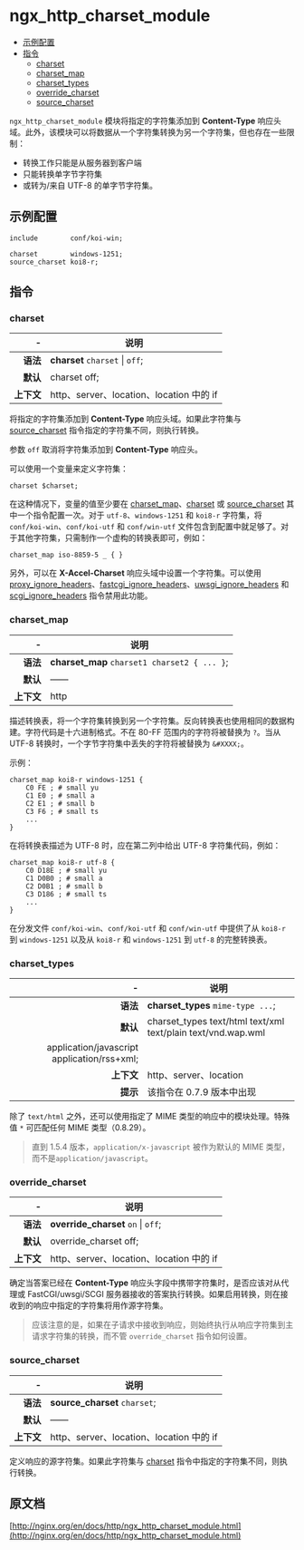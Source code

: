 # ngx_http_charset_module

- [示例配置](#example_configuration)
- [指令](#directives)
    - [charset](#charset)
    - [charset_map](#charset_map)
    - [charset_types](#charset_types)
    - [override_charset](#override_charset)
    - [source_charset](#source_charset)

`ngx_http_charset_module` 模块将指定的字符集添加到 **Content-Type** 响应头域。此外，该模块可以将数据从一个字符集转换为另一个字符集，但也存在一些限制：

- 转换工作只能是从服务器到客户端
- 只能转换单字节字符集
- 或转为/来自 UTF-8 的单字节字符集。

<a id="example_configuration"></a>

## 示例配置

```nginx
include        conf/koi-win;

charset        windows-1251;
source_charset koi8-r;
```

<a id="directives"></a>

## 指令

### charset

|\-|说明|
|------:|------|
|**语法**|**charset** `charset` \| `off`;|
|**默认**|charset off;|
|**上下文**|http、server、location、location 中的 if|

将指定的字符集添加到 **Content-Type** 响应头域。如果此字符集与 [source_charset](#source_charset) 指令指定的字符集不同，则执行转换。

参数 `off` 取消将字符集添加到 **Content-Type** 响应头。

可以使用一个变量来定义字符集：

```nginx
charset $charset;
```

在这种情况下，变量的值至少要在 [charset_map](#charset_map)、[charset](#charset) 或 [source_charset](#source_charset) 其中一个指令配置一次。对于 `utf-8`、`windows-1251` 和 `koi8-r` 字符集，将 `conf/koi-win`、`conf/koi-utf` 和 `conf/win-utf` 文件包含到配置中就足够了。对于其他字符集，只需制作一个虚构的转换表即可，例如：

```nginx
charset_map iso-8859-5 _ { }
```

另外，可以在 **X-Accel-Charset** 响应头域中设置一个字符集。可以使用[proxy_ignore_headers](ngx_http_proxy_module.md#proxy_ignore_headers)、[fastcgi_ignore_headers](ngx_http_fastcgi_module.md#fastcgi_ignore_headers)、[uwsgi_ignore_headers](ngx_http_uwsgi_module.md#uwsgi_ignore_headers) 和 [scgi_ignore_headers](ngx_http_scgi_module.md#scgi_ignore_headers) 指令禁用此功能。

### charset_map

|\-|说明|
|------:|------|
|**语法**|**charset_map** `charset1 charset2 { ... }`;|
|**默认**|——|
|**上下文**|http|

描述转换表，将一个字符集转换到另一个字符集。反向转换表也使用相同的数据构建。字符代码是十六进制格式。不在 80-FF 范围内的字符将被替换为 `?`。当从 UTF-8 转换时，一个字节字符集中丢失的字符将被替换为 `&#XXXX;`。

示例：

```nginx
charset_map koi8-r windows-1251 {
    C0 FE ; # small yu
    C1 E0 ; # small a
    C2 E1 ; # small b
    C3 F6 ; # small ts
    ...
}
```

在将转换表描述为 UTF-8 时，应在第二列中给出 UTF-8 字符集代码，例如：

```nginx
charset_map koi8-r utf-8 {
    C0 D18E ; # small yu
    C1 D0B0 ; # small a
    C2 D0B1 ; # small b
    C3 D186 ; # small ts
    ...
}
```

在分发文件 `conf/koi-win`、`conf/koi-utf` 和 `conf/win-utf` 中提供了从 `koi8-r` 到 `windows-1251` 以及从 `koi8-r` 和 `windows-1251` 到 `utf-8` 的完整转换表。

### charset_types

|\-|说明|
|------:|------|
|**语法**|**charset_types** `mime-type ...`;|
|**默认**|charset_types text/html text/xml text/plain text/vnd.wap.wml
application/javascript application/rss+xml;|
|**上下文**|http、server、location|
|**提示**|该指令在 0.7.9 版本中出现|

除了 `text/html` 之外，还可以使用指定了 MIME 类型的响应中的模块处理。特殊值 `*` 可匹配任何 MIME 类型（0.8.29）。

> 直到 1.5.4 版本，`application/x-javascript` 被作为默认的 MIME 类型，而不是`application/javascript`。

### override_charset

|\-|说明|
|------:|------|
|**语法**|**override_charset** `on` \| `off`;|
|**默认**|override_charset off;|
|**上下文**|http、server、location、location 中的 if|

确定当答案已经在 **Content-Type** 响应头字段中携带字符集时，是否应该对从代理或 FastCGI/uwsgi/SCGI 服务器接收的答案执行转换。如果启用转换，则在接收到的响应中指定的字符集将用作源字符集。

> 应该注意的是，如果在子请求中接收到响应，则始终执行从响应字符集到主请求字符集的转换，而不管 `override_charset` 指令如何设置。

### source_charset

|\-|说明|
|------:|------|
|**语法**|**source_charset** `charset`;|
|**默认**|——|
|**上下文**|http、server、location、location 中的 if|

定义响应的源字符集。如果此字符集与 [charset](#charset) 指令中指定的字符集不同，则执行转换。

## 原文档
[http://nginx.org/en/docs/http/ngx_http_charset_module.html](http://nginx.org/en/docs/http/ngx_http_charset_module.html)